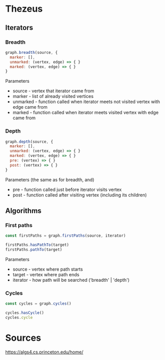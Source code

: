 # Thezeus

## Iterators

### Breadth

```javascript
graph.breadth(source, {
  marker: [],
  unmarked: (vertex, edge) => { }
  marked: (vertex, edge) => { }
}
```

Parameters
* source - vertex that iterator came from
* marker - list of already visited vertices
* unmarked - function called when iterator meets not visited vertex with edge came from
* marked - function called  when iterator meets visited vertex with edge came from

### Depth

```javascript
graph.depth(source, {
  marker: [],
  unmarked: (vertex, edge) => { }
  marked: (vertex, edge) => { }
  pre: (vertex) => { }
  post: (vertex) => { }
}
```

Parameters (the same as for breadth, and)
* pre - function called just before iterator visits vertex
* post - function called after visiting vertex (including its children)

## Algorithms

### First paths

```javascript
const firstPaths = graph.firstPaths(source, iterator)

firstPaths.hasPathTo(target)
firstPaths.pathTo(target)
```

Parameters 
* source - vertex where path starts
* target - vertex where path ends
* iterator - how path will be searched ('breadth' | 'depth')

### Cycles

```javascript
const cycles = graph.cycles()

cycles.hasCycle()
cycles.cycle
```

# Sources
https://algs4.cs.princeton.edu/home/